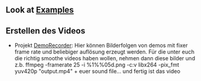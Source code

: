 ## Look at [Examples](https://github.com/danielscherzer/Framework/tree/master/MMPROG/Examples)

## Erstellen des Videos
+ Projekt [DemoRecorder](DemoRecorder): Hier können Bilderfolgen von demos mit fixer frame rate und beliebiger auflösung erzeugt werden. Für die unter euch die richtig smoothe videos haben wollen, nehmen dann diese bilder und z.b. ffmpeg  -framerate 25 -i %1\%%05d.png -c:v libx264 -pix_fmt yuv420p "output.mp4" + euer sound file... und fertig ist das video